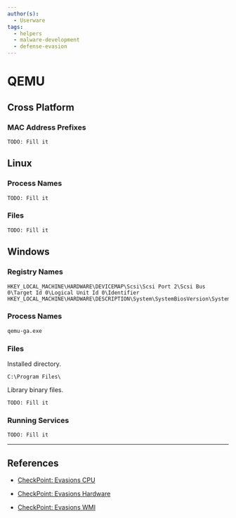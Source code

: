 ```yaml
---
author(s):
  - Userware
tags:
  - helpers
  - malware-development
  - defense-evasion
---
```

# QEMU

## Cross Platform

### MAC Address Prefixes

```
TODO: Fill it
```

## Linux

### Process Names

```
TODO: Fill it
```

### Files

```
TODO: Fill it
```

## Windows

### Registry Names

```
HKEY_LOCAL_MACHINE\HARDWARE\DEVICEMAP\Scsi\Scsi Port 2\Scsi Bus 0\Target Id 0\Logical Unit Id 0\Identifier
HKEY_LOCAL_MACHINE\HARDWARE\DESCRIPTION\System\SystemBiosVersion\SystemBiosVersion
```

### Process Names

```
qemu-ga.exe
```

### Files

Installed directory.

```
C:\Program Files\
```

Library binary files.

```
TODO: Fill it
```

### Running Services

```
TODO: Fill it
```

---
## References

- [CheckPoint: Evasions CPU](https://evasions.checkpoint.com/src/Evasions/techniques/cpu.html)

- [CheckPoint: Evasions Hardware](https://evasions.checkpoint.com/src/Evasions/techniques/hardware.html)

- [CheckPoint: Evasions WMI](https://evasions.checkpoint.com/src/Evasions/techniques/wmi.html)